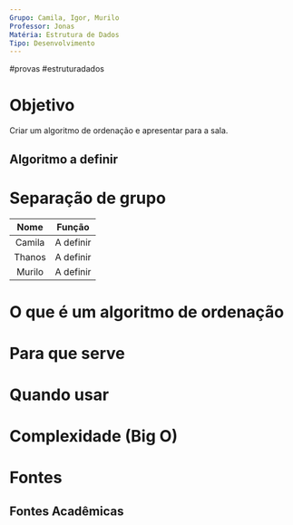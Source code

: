 ```yaml
---
Grupo: Camila, Igor, Murilo
Professor: Jonas
Matéria: Estrutura de Dados
Tipo: Desenvolvimento
---
```

#provas 
#estruturadados

# Objetivo

Criar um algoritmo de ordenação e apresentar para a sala.
## Algoritmo a definir

# Separação de grupo

|  Nome  |  Função   |
| :----: | :-------: |
| Camila | A definir |
| Thanos | A definir |
| Murilo | A definir |
# O que é um algoritmo de ordenação

# Para que serve

# Quando usar

# Complexidade (Big O)

# Fontes

## Fontes Acadêmicas

